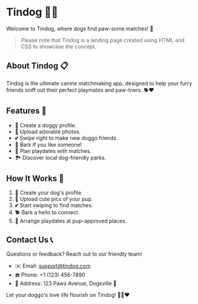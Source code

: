 # Tindog 🐶💕

Welcome to Tindog, where dogs find paw-some matches! 🐾

> Please note that Tindog is a landing page created using HTML and CSS to showcase the concept.

## About Tindog 📋
Tindog is the ultimate canine matchmaking app, designed to help your furry friends sniff out their perfect playmates and paw-tners. 🐕❤️

## Features 🌟
- 🐾 Create a doggy profile.
- 📸 Upload adorable photos.
- 💕 Swipe right to make new doggo friends.
- 🐶 Bark if you like someone!
- 📅 Plan playdates with matches.
- 🏞️ Discover local dog-friendly parks.

## How It Works 🐾
1. 🐶 Create your dog's profile.
2. 📸 Upload cute pics of your pup.
3. 💕 Start swiping to find matches.
4. 🐕 Bark a hello to connect.
5. 📅 Arrange playdates at pup-approved places.

## Contact Us 📞
Questions or feedback? Reach out to our friendly team!
- ✉️ Email: support@tindog.com
- ☎️ Phone: +1 (123) 456-7890
- 🏢 Address: 123 Paws Avenue, Dogsville 🏡

Let your doggo's love life flourish on Tindog! 🐾🐶❤️
